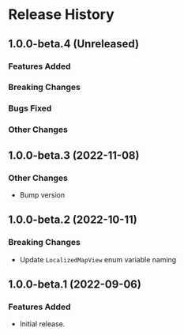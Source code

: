 # Release History

## 1.0.0-beta.4 (Unreleased)

### Features Added

### Breaking Changes

### Bugs Fixed

### Other Changes

## 1.0.0-beta.3 (2022-11-08)

### Other Changes

- Bump version

## 1.0.0-beta.2 (2022-10-11)

### Breaking Changes

- Update `LocalizedMapView` enum variable naming

## 1.0.0-beta.1 (2022-09-06)

### Features Added

- Initial release.
